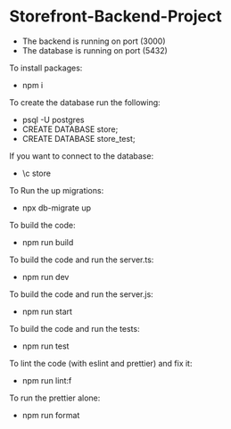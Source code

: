 # Storefront-Backend-Project

- The backend is running on port (3000)
- The database is running on port (5432)

To install packages:
- npm i

To create the database run the following:
- psql -U postgres
- CREATE DATABASE store;
- CREATE DATABASE store_test;

If you want to connect to the database:
- \c store

To Run the up migrations:
- npx db-migrate up

To build the code:
- npm run build

To build the code and run the server.ts:
- npm run dev

To build the code and run the server.js:
- npm run start

To build the code and run the tests:
- npm run test

To lint the code (with eslint and prettier) and fix it:
- npm run lint:f

To run the prettier alone:
- npm run format
